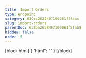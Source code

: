 ```yaml
---
title: Import Orders
type: endpoint
category: 639ba2628407100061f5faac
slug: import-orders
parentDoc: 639ba2658407100061f5fab8
hidden: false
order: 5
---
```

[block:html]
{
  "html": "<style>\n.LanguagePicker-divider { \n  display: none; }\n</style>"
}
[/block]